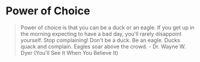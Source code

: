 # Power of Choice

> Power of choice is that you can be a duck or an eagle. If you get up in the morning expecting to have a bad day, you'll rarely disappoint yourself. Stop complaining! Don't be a duck. Be an eagle. Ducks quack and complain. Eagles soar above the crowd. - Dr. Wayne W. Dyer (You'll See It When You Believe It)